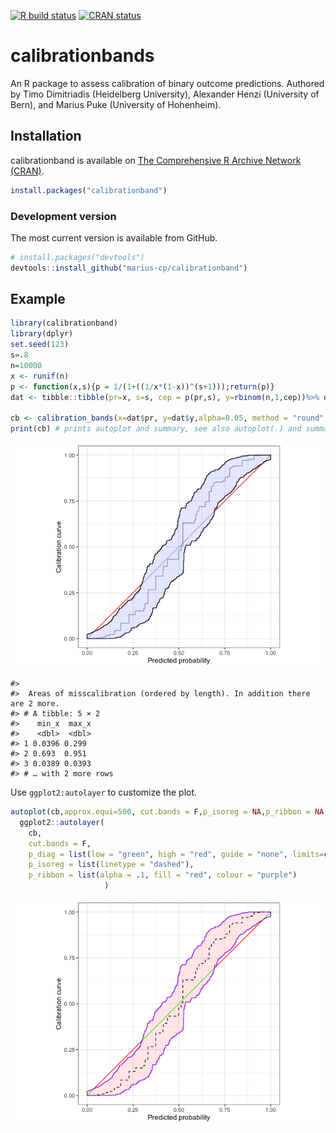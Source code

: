 
<!-- badges: start -->

[![R build
status](https://github.com/marius-cp/calibrationband/workflows/R-CMD-check/badge.svg)](https://github.com/marius-cp/calibrationband/actions)
[![CRAN
status](https://www.r-pkg.org/badges/version/calibrationband)](https://CRAN.R-project.org/package=calibrationband)
<!-- badges: end -->

# calibrationbands

An R package to assess calibration of binary outcome predictions.
Authored by Timo Dimitriadis (Heidelberg University), Alexander Henzi
(University of Bern), and Marius Puke (University of Hohenheim).

## Installation

calibrationband is available on [The Comprehensive R Archive Network
(CRAN)](https://cran.r-project.org/package=calibrationband).

``` r
install.packages("calibrationband")
```

### Development version

The most current version is available from GitHub.

``` r
# install.packages("devtools")
devtools::install_github("marius-cp/calibrationband")
```

## Example

``` r
library(calibrationband)
library(dplyr)
set.seed(123)
s=.8
n=10000
x <- runif(n)
p <- function(x,s){p = 1/(1+((1/x*(1-x))^(s+1)));return(p)}
dat <- tibble::tibble(pr=x, s=s, cep = p(pr,s), y=rbinom(n,1,cep))%>% dplyr::arrange(pr)

cb <- calibration_bands(x=dat$pr, y=dat$y,alpha=0.05, method = "round", digits = 3)
print(cb) # prints autoplot and summary, see also autoplot(.) and summary(.)
```

![](man/figures/README-example-1.png)<!-- -->

    #> 
    #>  Areas of misscalibration (ordered by length). In addition there are 2 more. 
    #> # A tibble: 5 × 2
    #>    min_x  max_x
    #>    <dbl>  <dbl>
    #> 1 0.0396 0.299 
    #> 2 0.693  0.951 
    #> 3 0.0389 0.0393
    #> # … with 2 more rows

Use `ggplot2:autolayer` to customize the plot.

``` r
autoplot(cb,approx.equi=500, cut.bands = F,p_isoreg = NA,p_ribbon = NA,p_diag = NA)+
  ggplot2::autolayer(
    cb,
    cut.bands = F,
    p_diag = list(low = "green", high = "red", guide = "none", limits=c(0,1)),
    p_isoreg = list(linetype = "dashed"),
    p_ribbon = list(alpha = .1, fill = "red", colour = "purple")
                     )
```

![](man/figures/README-unnamed-chunk-4-1.png)<!-- -->
